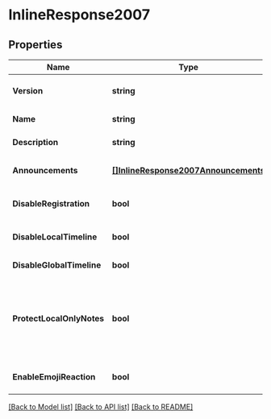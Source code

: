 # InlineResponse2007

## Properties

Name | Type | Description | Notes
------------ | ------------- | ------------- | -------------
**Version** | **string** | The version of Misskey of this instance. | 
**Name** | **string** | The name of this instance. | 
**Description** | **string** | The description of this instance. | 
**Announcements** | [**[]InlineResponse2007Announcements**](inline_response_200_7_announcements.md) | The announcements of this instance. | 
**DisableRegistration** | **bool** | Whether disabled open registration. | 
**DisableLocalTimeline** | **bool** | Whether disabled LTL and STL. | 
**DisableGlobalTimeline** | **bool** | Whether disabled GTL. | 
**ProtectLocalOnlyNotes** | **bool** | Whether the instance policy prohibits to fetch notes marked as local only via unauthenticated APIs. | 
**EnableEmojiReaction** | **bool** | Whether enabled emoji reaction. | 

[[Back to Model list]](../README.md#documentation-for-models) [[Back to API list]](../README.md#documentation-for-api-endpoints) [[Back to README]](../README.md)



